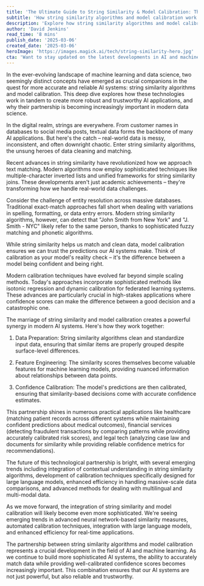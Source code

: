 ```yaml
---
title: 'The Ultimate Guide to String Similarity & Model Calibration: The Perfect Pairing for Data Nerds'
subtitle: 'How string similarity algorithms and model calibration work together to create more robust AI systems'
description: 'Explore how string similarity algorithms and model calibration work together to create more robust and trustworthy AI systems. Learn about recent advances in text matching, confidence calibration, and their practical applications in healthcare, finance, and legal tech.'
author: 'David Jenkins'
read_time: '8 mins'
publish_date: '2025-03-06'
created_date: '2025-03-06'
heroImage: 'https://images.magick.ai/tech/string-similarity-hero.jpg'
cta: 'Want to stay updated on the latest developments in AI and machine learning? Follow us on LinkedIn for regular insights on string similarity, model calibration, and other cutting-edge technologies shaping the future of data science.'
---
```


In the ever-evolving landscape of machine learning and data science, two seemingly distinct concepts have emerged as crucial companions in the quest for more accurate and reliable AI systems: string similarity algorithms and model calibration. This deep dive explores how these technologies work in tandem to create more robust and trustworthy AI applications, and why their partnership is becoming increasingly important in modern data science.

In the digital realm, strings are everywhere. From customer names in databases to social media posts, textual data forms the backbone of many AI applications. But here's the catch – real-world data is messy, inconsistent, and often downright chaotic. Enter string similarity algorithms, the unsung heroes of data cleaning and matching.

Recent advances in string similarity have revolutionized how we approach text matching. Modern algorithms now employ sophisticated techniques like multiple-character inverted lists and unified frameworks for string similarity joins. These developments aren't just academic achievements – they're transforming how we handle real-world data challenges.

Consider the challenge of entity resolution across massive databases. Traditional exact-match approaches fall short when dealing with variations in spelling, formatting, or data entry errors. Modern string similarity algorithms, however, can detect that "John Smith from New York" and "J. Smith - NYC" likely refer to the same person, thanks to sophisticated fuzzy matching and phonetic algorithms.

While string similarity helps us match and clean data, model calibration ensures we can trust the predictions our AI systems make. Think of calibration as your model's reality check – it's the difference between a model being confident and being right.

Modern calibration techniques have evolved far beyond simple scaling methods. Today's approaches incorporate sophisticated methods like isotonic regression and dynamic calibration for federated learning systems. These advances are particularly crucial in high-stakes applications where confidence scores can make the difference between a good decision and a catastrophic one.

The marriage of string similarity and model calibration creates a powerful synergy in modern AI systems. Here's how they work together:

1. Data Preparation: String similarity algorithms clean and standardize input data, ensuring that similar items are properly grouped despite surface-level differences.

2. Feature Engineering: The similarity scores themselves become valuable features for machine learning models, providing nuanced information about relationships between data points.

3. Confidence Calibration: The model's predictions are then calibrated, ensuring that similarity-based decisions come with accurate confidence estimates.

This partnership shines in numerous practical applications like healthcare (matching patient records across different systems while maintaining confident predictions about medical outcomes), financial services (detecting fraudulent transactions by comparing patterns while providing accurately calibrated risk scores), and legal tech (analyzing case law and documents for similarity while providing reliable confidence metrics for recommendations).

The future of this technological partnership is bright, with several emerging trends including integration of contextual understanding in string similarity algorithms, development of calibration techniques specifically designed for large language models, enhanced efficiency in handling massive-scale data comparisons, and advanced methods for dealing with multilingual and multi-modal data.

As we move forward, the integration of string similarity and model calibration will likely become even more sophisticated. We're seeing emerging trends in advanced neural network-based similarity measures, automated calibration techniques, integration with large language models, and enhanced efficiency for real-time applications.

The partnership between string similarity algorithms and model calibration represents a crucial development in the field of AI and machine learning. As we continue to build more sophisticated AI systems, the ability to accurately match data while providing well-calibrated confidence scores becomes increasingly important. This combination ensures that our AI systems are not just powerful, but also reliable and trustworthy.